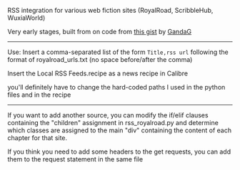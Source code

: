 RSS integration for various web fiction sites (RoyalRoad, ScribbleHub, WuxiaWorld) 

Very early stages, built from on code from [this gist](https://gist.github.com/GandaG/2114eae3e2b1bceab6b7473f20fd97b4) by [GandaG](https://gist.github.com/GandaG)

----

Use:
Insert a comma-separated list of the form `Title,rss url` following the format of royalroad_urls.txt (no space before/after the comma)

Insert the Local RSS Feeds.recipe as a news recipe in Calibre

you'll definitely have to change the hard-coded paths I used in the python files and in the recipe

---

If you want to add another source, you can modify the if/elif clauses containing the "children" assignment in rss_royalroad.py and determine which classes are assigned to the main "div" containing the content of each chapter for that site.

If you think you need to add some headers to the get requests, you can add them to the request statement in the same file